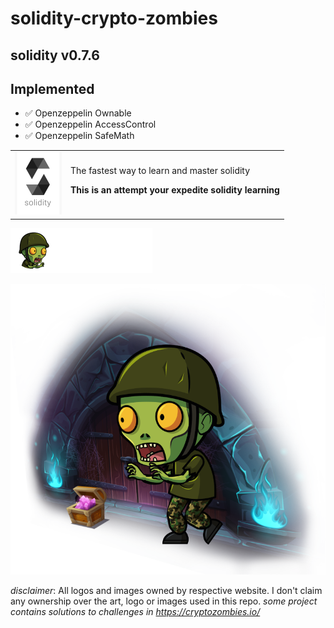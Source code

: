 # solidity-crypto-zombies

## solidity v0.7.6

## Implemented
- ✅ Openzeppelin Ownable
- ✅ Openzeppelin AccessControl
- ✅ Openzeppelin SafeMath

<table><tr><td> <img src="resources/solidity-logo.png"/></td><td display="inline">The fastest way to learn and master solidity

**This is an attempt your expedite solidity learning**
</td>
</tr>
</table>

![Crypto Zombies](resources/logo.png)

![Crypto Zombies](resources/z-large.png)


*disclaimer*: All logos and images owned by respective website. I don't claim any ownership over the art, logo or images used in this repo.
*some project contains solutions to challenges in https://cryptozombies.io/*
